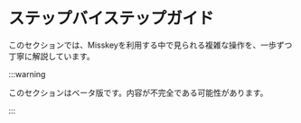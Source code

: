 # ステップバイステップガイド

このセクションでは、Misskeyを利用する中で見られる複雑な操作を、一歩ずつ丁寧に解説しています。

:::warning

このセクションはベータ版です。内容が不完全である可能性があります。

:::

<MkIndex />
